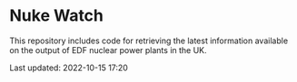 # Nuke Watch

This repository includes code for retrieving the latest information available on the output of EDF nuclear power plants in the UK.

Last updated: 2022-10-15 17:20